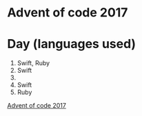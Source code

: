 # Advent of code 2017

Day (languages used)
=====
1. Swift, Ruby
2. Swift
3.
4. Swift
5. Ruby

[Advent of code 2017](http://adventofcode.com/2017) 
